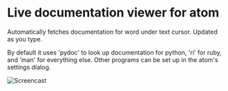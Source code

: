 # Live documentation viewer for atom

Automatically fetches documentation for word under text cursor. Updated as you type.

By default it uses 'pydoc' to look up documentation for python, 'ri' for ruby, and 'man' for everything else. Other programs can be set up in the atom's settings dialog.

![Screencast](http://zippy.gfycat.com/NaturalAgonizingBlueshark.gif)
